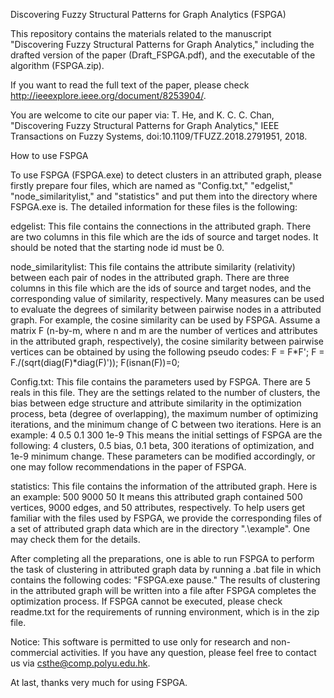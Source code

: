 Discovering Fuzzy Structural Patterns for Graph Analytics (FSPGA)

This repository contains the materials related to the manuscript "Discovering Fuzzy Structural Patterns for Graph Analytics," including the drafted version of the paper (Draft_FSPGA.pdf), and the executable of the algorithm (FSPGA.zip).

If you want to read the full text of the paper, please check http://ieeexplore.ieee.org/document/8253904/. 

You are welcome to cite our paper via: T. He, and K. C. C. Chan, "Discovering Fuzzy Structural Patterns for Graph Analytics," IEEE Transactions on Fuzzy Systems, doi:10.1109/TFUZZ.2018.2791951, 2018.


How to use FSPGA 

To use FSPGA (FSPGA.exe) to detect clusters in an attributed graph, please firstly prepare four files, which are named as "Config.txt," "edgelist," "node_similaritylist," and "statistics" and put them into the directory where FSPGA.exe is. The detailed information for these files is the following:

edgelist: This file contains the connections in the attributed graph. There are two columns in this file which are the ids of source and target nodes. It should be noted that the starting node id must be 0.

node_similaritylist: This file contains the attribute similarity (relativity) between each pair of nodes in the attributed graph. There are three columns in this file which are the ids of source and target nodes, and the corresponding value of similarity, respectively. Many measures can be used to evaluate the degrees of similarity between pairwise nodes in a attributed graph. For example, the cosine similarity can be used by FSPGA. Assume a matrix F (n-by-m, where n and m are the number of vertices and attributes in the attributed graph, respectively), the cosine similarity between pairwise vertices can be obtained by using the following pseudo codes: 
F = F*F'; 
F = F./(sqrt(diag(F)*diag(F)'));
F(isnan(F))=0;

Config.txt: This file contains the parameters used by FSPGA. There are 5 reals in this file. They are the settings related to the number of clusters, the bias between edge structure and attribute similarity in the optimization process, beta (degree of overlapping), the maximum number of optimizing iterations, and the minimum change of C between two iterations. Here is an example: 
4 
0.5 
0.1 
300 
1e-9 
This means the initial settings of FSPGA are the following: 4 clusters, 0.5 bias, 0.1 beta, 300 iterations of optimization, and 1e-9 minimum change. These parameters can be modified accordingly, or one may follow recommendations in the paper of FSPGA.

statistics: This file contains the information of the attributed graph. Here is an example: 500 9000 50 It means this attributed graph contained 500 vertices, 9000 edges, and 50 attributes, respectively. To help users get familiar with the files used by FSPGA, we provide the corresponding files of a set of attributed graph data which are in the directory ".\example". One may check them for the details.

After completing all the preparations, one is able to run FSPGA to perform the task of clustering in attributed graph data by running a .bat file in which contains the following codes: "FSPGA.exe pause." The results of clustering in the attributed graph will be written into a file after FSPGA completes the optimization process. If FSPGA cannot be executed, please check readme.txt for the requirements of running environment, which is in the zip file.

Notice: This software is permitted to use only for research and non-commercial activities. If you have any question, please feel free to contact us via csthe@comp.polyu.edu.hk.

At last, thanks very much for using FSPGA.
